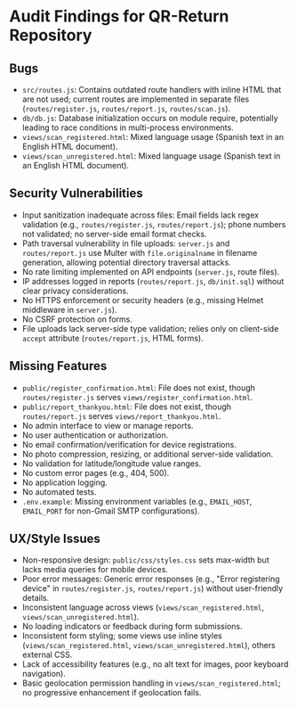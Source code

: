 # Audit Findings for QR-Return Repository

## Bugs
- `src/routes.js`: Contains outdated route handlers with inline HTML that are not used; current routes are implemented in separate files (`routes/register.js`, `routes/report.js`, `routes/scan.js`).
- `db/db.js`: Database initialization occurs on module require, potentially leading to race conditions in multi-process environments.
- `views/scan_registered.html`: Mixed language usage (Spanish text in an English HTML document).
- `views/scan_unregistered.html`: Mixed language usage (Spanish text in an English HTML document).

## Security Vulnerabilities
- Input sanitization inadequate across files: Email fields lack regex validation (e.g., `routes/register.js`, `routes/report.js`); phone numbers not validated; no server-side email format checks.
- Path traversal vulnerability in file uploads: `server.js` and `routes/report.js` use Multer with `file.originalname` in filename generation, allowing potential directory traversal attacks.
- No rate limiting implemented on API endpoints (`server.js`, route files).
- IP addresses logged in reports (`routes/report.js`, `db/init.sql`) without clear privacy considerations.
- No HTTPS enforcement or security headers (e.g., missing Helmet middleware in `server.js`).
- No CSRF protection on forms.
- File uploads lack server-side type validation; relies only on client-side `accept` attribute (`routes/report.js`, HTML forms).

## Missing Features
- `public/register_confirmation.html`: File does not exist, though `routes/register.js` serves `views/register_confirmation.html`.
- `public/report_thankyou.html`: File does not exist, though `routes/report.js` serves `views/report_thankyou.html`.
- No admin interface to view or manage reports.
- No user authentication or authorization.
- No email confirmation/verification for device registrations.
- No photo compression, resizing, or additional server-side validation.
- No validation for latitude/longitude value ranges.
- No custom error pages (e.g., 404, 500).
- No application logging.
- No automated tests.
- `.env.example`: Missing environment variables (e.g., `EMAIL_HOST`, `EMAIL_PORT` for non-Gmail SMTP configurations).

## UX/Style Issues
- Non-responsive design: `public/css/styles.css` sets max-width but lacks media queries for mobile devices.
- Poor error messages: Generic error responses (e.g., "Error registering device" in `routes/register.js`, `routes/report.js`) without user-friendly details.
- Inconsistent language across views (`views/scan_registered.html`, `views/scan_unregistered.html`).
- No loading indicators or feedback during form submissions.
- Inconsistent form styling; some views use inline styles (`views/scan_registered.html`, `views/scan_unregistered.html`), others external CSS.
- Lack of accessibility features (e.g., no alt text for images, poor keyboard navigation).
- Basic geolocation permission handling in `views/scan_registered.html`; no progressive enhancement if geolocation fails.